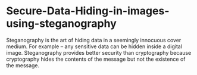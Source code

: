 # Secure-Data-Hiding-in-images-using-steganography

Steganography is the art of hiding data in a seemingly innocuous cover medium. For example – any sensitive data can be hidden inside a digital image. Steganography provides better security than cryptography because cryptography hides the contents of the message but not the existence of the message.
